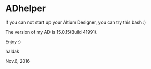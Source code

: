 # ADhelper
If you can not start up your Altium Designer, you can try this bash :)

The version of my AD is 15.0.15(Build 41991).

Enjoy :)

haldak

Nov.6, 2016